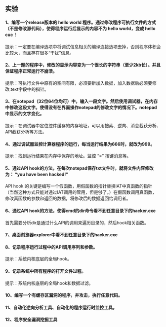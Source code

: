## 实验
#### 1、编写一个release版本的 hello world 程序。通过修改程序可执行文件的方式（不是修改源代码），使得程序运行后显示的内容不为 hello world，变成 hello cuc！
提示：一定要在编译选项中将调试信息相关的编译连接选项去掉，否则程序体积会比较大，而且存在很多“干扰”信息。

#### 2、上一题的程序中，修改的显示内容变为一个很长的字符串（至少2kb长）。并且保证程序正常运行不崩溃。
提示：可执行文件中原有的空间有限，必须要新加入数据，加入数据后必须要修改.text字段中的指针。

#### 3、在notepad（32位64位均可）中，输入一段文字。然后使用调试器，在内存中修改这段文字。使得没有在界面操作notepad的修改文字的情况下。notepad中显示的文字变化。
提示：在调试器中定位控件缓存的内存地址，可以用搜索、逆向、消息截获分析、API截获分析等方法。

#### 4、通过调试器监控计算器程序的运行，每当运行结果为666时，就改为999。
提示：找到运行结果在内存中保存的地址。监控 “=” 按键消息等。

#### 5、通过API hook的方法，在每次notepad保存txt文件时，就将文件内容修改为： “you have been hacked!”
API hook 的关键是编写一个假函数，用假函数的指针替换IAT中真函数的指针（当然这种方式只能对通过IAT调用的管用，但是够了。）在假函数调用真函数，修改真函数的参数和返回的数据，将修改后的数据返回给调用者。

#### 6、通过API hook的方法，使得cmd的dir命令看不到任意目录下的hacker.exe 
首先需要分析dir是通过什么API的调用来遍历目录的，然后hook相关函数。

#### 7、桌面浏览器explorer中看不到任意目录下的hacker.exe 

#### 8、记录程序运行过程中的API调用序列和参数。
提示：系统内核底层的全局hook。

#### 9、记录系统中所有程序的打开文件过程。
提示：系统内核底层的全局hook和数据过滤。

#### 10、编写一个有缓存区漏洞的程序，并攻击，执行任意代码。

#### 11、自动化逆向分析工具、自动化的程序运行时监控工具。

#### 12、程序安全漏洞挖掘工具